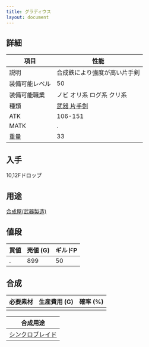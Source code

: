 ```yaml
---
title: グラディウス
layout: document
---
```

## 詳細


|項目|性能|
|---|---|
|説明|合成鉄により強度が高い片手剣|
|装備可能レベル|50|
|装備可能職業|ノビ オリ系 ログ系 クリ系|
|種類|[武器 片手剣](武器(片手剣))|
|ATK|106-151|
|MATK|.|
|重量|33|

## 入手

10,12Fドロップ

## 用途

[合成屋(武器製造)](合成屋(武器製造))

## 値段


|買値|売値 (G)|ギルドP|
|---|---|---|
|.|899|50|
	

## 合成


|必要素材|生産費用 (G)|確率 (%)|
|---|---|---|
||||


|合成用途|
|---|
|[シンクロブレイド](シンクロブレイド)|